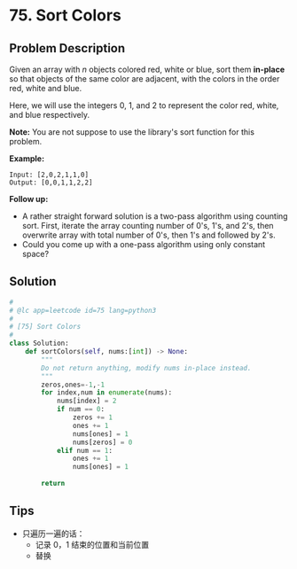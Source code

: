 # 75. Sort Colors



## Problem Description 



Given an array with *n* objects colored red, white or blue, sort them **in-place** so that objects of the same color are adjacent, with the colors in the order red, white and blue.

Here, we will use the integers 0, 1, and 2 to represent the color red, white, and blue respectively.

**Note:** You are not suppose to use the library's sort function for this problem.

**Example:**

```
Input: [2,0,2,1,1,0]
Output: [0,0,1,1,2,2]
```

**Follow up:**

- A rather straight forward solution is a two-pass algorithm using counting sort.
  First, iterate the array counting number of 0's, 1's, and 2's, then overwrite array with total number of 0's, then 1's and followed by 2's.
- Could you come up with a one-pass algorithm using only constant space?

## Solution 



```python
#
# @lc app=leetcode id=75 lang=python3
#
# [75] Sort Colors
#
class Solution:
    def sortColors(self, nums:[int]) -> None:
        """
        Do not return anything, modify nums in-place instead.
        """
        zeros,ones=-1,-1
        for index,num in enumerate(nums):
            nums[index] = 2
            if num == 0:
                zeros += 1
                ones += 1
                nums[ones] = 1
                nums[zeros] = 0
            elif num == 1:
                ones += 1
                nums[ones] = 1
        
        return


```



## Tips



- 只遍历一遍的话：
  - 记录 0，1 结束的位置和当前位置
  - 替换

